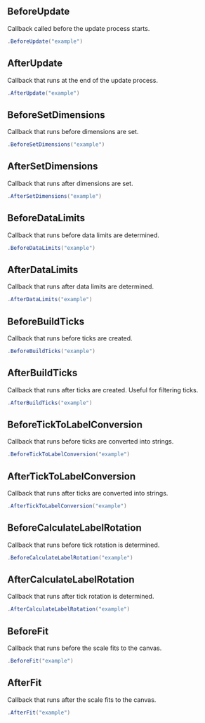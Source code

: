## BeforeUpdate
Callback called before the update process starts.
```csharp
.BeforeUpdate("example")
```

## AfterUpdate
Callback that runs at the end of the update process.
```csharp
.AfterUpdate("example")
```

## BeforeSetDimensions
Callback that runs before dimensions are set.
```csharp
.BeforeSetDimensions("example")
```

## AfterSetDimensions
Callback that runs after dimensions are set.
```csharp
.AfterSetDimensions("example")
```

## BeforeDataLimits
Callback that runs before data limits are determined.
```csharp
.BeforeDataLimits("example")
```

## AfterDataLimits
Callback that runs after data limits are determined.
```csharp
.AfterDataLimits("example")
```

## BeforeBuildTicks
Callback that runs before ticks are created.
```csharp
.BeforeBuildTicks("example")
```

## AfterBuildTicks
Callback that runs after ticks are created. Useful for filtering ticks.
```csharp
.AfterBuildTicks("example")
```

## BeforeTickToLabelConversion
Callback that runs before ticks are converted into strings.
```csharp
.BeforeTickToLabelConversion("example")
```

## AfterTickToLabelConversion
Callback that runs after ticks are converted into strings.
```csharp
.AfterTickToLabelConversion("example")
```

## BeforeCalculateLabelRotation
Callback that runs before tick rotation is determined.
```csharp
.BeforeCalculateLabelRotation("example")
```

## AfterCalculateLabelRotation
Callback that runs after tick rotation is determined.
```csharp
.AfterCalculateLabelRotation("example")
```

## BeforeFit
Callback that runs before the scale fits to the canvas.
```csharp
.BeforeFit("example")
```

## AfterFit
Callback that runs after the scale fits to the canvas.
```csharp
.AfterFit("example")
```

